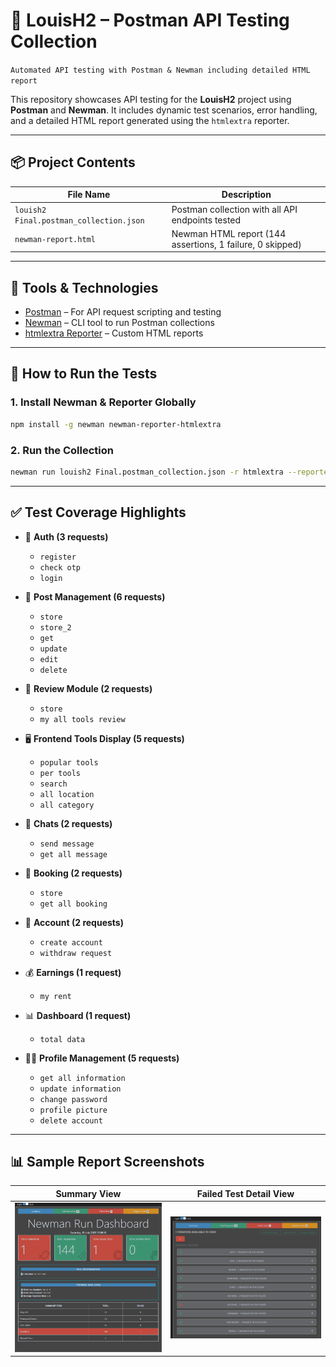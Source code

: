 # 🧪 LouisH2 – Postman API Testing Collection

``Automated API testing with Postman & Newman including detailed HTML report``

This repository showcases API testing for the **LouisH2** project using **Postman** and **Newman**. It includes dynamic test scenarios, error handling, and a detailed HTML report generated using the `htmlextra` reporter.

---

## 📦 Project Contents

| File Name                            | Description                                                        |
|-------------------------------------|--------------------------------------------------------------------|
| `louish2 Final.postman_collection.json`    | Postman collection with all API endpoints tested                   |
| `newman-report.html`                | Newman HTML report (144 assertions, 1 failure, 0 skipped)          |

---

## 🧰 Tools & Technologies

- [Postman](https://www.postman.com/) – For API request scripting and testing
- [Newman](https://www.npmjs.com/package/newman) – CLI tool to run Postman collections
- [htmlextra Reporter](https://github.com/DannyDainton/newman-reporter-htmlextra) – Custom HTML reports

---

## 🚀 How to Run the Tests

### 1. Install Newman & Reporter Globally

```bash
npm install -g newman newman-reporter-htmlextra
```
### 2. Run the Collection

```bash
newman run louish2 Final.postman_collection.json -r htmlextra --reporter-htmlextra-export newman_report.html
```
---
## ✅ Test Coverage Highlights

- 🔐 **Auth (3 requests)**  
  - `register`  
  - `check otp`  
  - `login`

- 🧾 **Post Management (6 requests)**  
  - `store`  
  - `store_2`  
  - `get`  
  - `update`  
  - `edit`  
  - `delete`

- 🌟 **Review Module (2 requests)**  
  - `store`  
  - `my all tools review`

- 🖥️ **Frontend Tools Display (5 requests)**  
  - `popular tools`  
  - `per tools`  
  - `search`  
  - `all location`  
  - `all category`

- 💬 **Chats (2 requests)**  
  - `send message`  
  - `get all message`

- 📅 **Booking (2 requests)**  
  - `store`  
  - `get all booking`

- 💼 **Account (2 requests)**  
  - `create account`  
  - `withdraw request`

- 💰 **Earnings (1 request)**  
  - `my rent`

- 📊 **Dashboard (1 request)**  
  - `total data`

- 🙍‍♂️ **Profile Management (5 requests)**  
  - `get all information`  
  - `update information`  
  - `change password`  
  - `profile picture`  
  - `delete account`
 ---
## 📊 Sample Report Screenshots

| Summary View                                 | Failed Test Detail View                            |
|---------------------------------------------|----------------------------------------------------|
| ![Summary](https://raw.githubusercontent.com/abdurtutul/louihh2_API-testing/main/screenshots/Screenshot%202025-07-27%20124313.png) | ![Failed Test](https://raw.githubusercontent.com/abdurtutul/louihh2_API-testing/main/screenshots/Screenshot%202025-07-27%20124445.png) |




